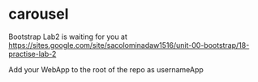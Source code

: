 # carousel

Bootstrap Lab2 is waiting for you at https://sites.google.com/site/sacolominadaw1516/unit-00-bootstrap/18-practise-lab-2

Add your WebApp to the root of the repo as usernameApp
